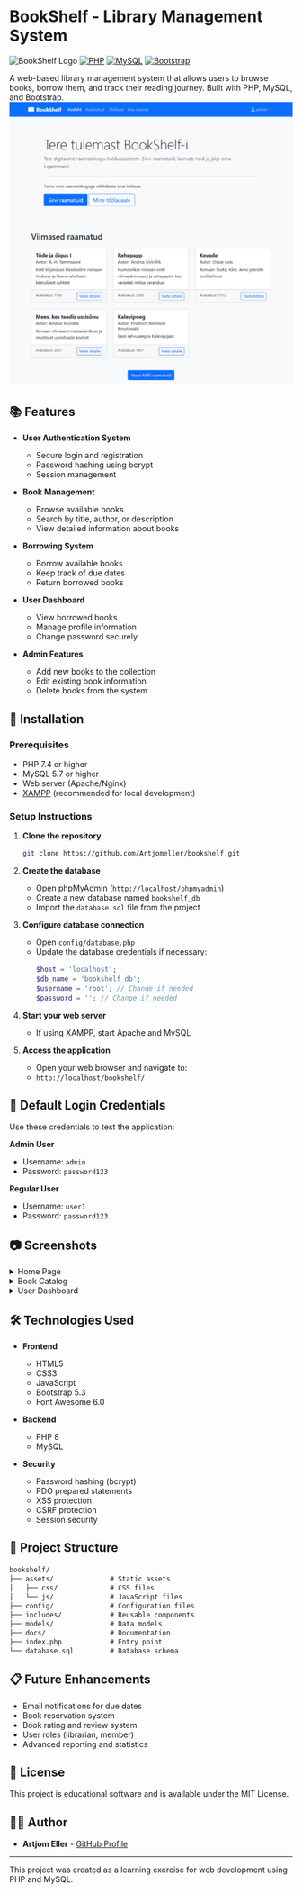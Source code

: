 # BookShelf - Library Management System

![BookShelf Logo](https://img.shields.io/badge/BookShelf-Library%20Management-blue)
[![PHP](https://img.shields.io/badge/PHP-8.0+-purple.svg)](https://www.php.net)
[![MySQL](https://img.shields.io/badge/MySQL-8.0-orange.svg)](https://www.mysql.com)
[![Bootstrap](https://img.shields.io/badge/Bootstrap-5.3-blueviolet.svg)](https://getbootstrap.com)

A web-based library management system that allows users to browse books, borrow them, and track their reading journey. Built with PHP, MySQL, and Bootstrap.
![BookShelf rakenduse kuvatõmmis](docs/images/1.png)
## 📚 Features

- **User Authentication System**
  - Secure login and registration
  - Password hashing using bcrypt
  - Session management

- **Book Management**
  - Browse available books
  - Search by title, author, or description
  - View detailed information about books

- **Borrowing System**
  - Borrow available books
  - Keep track of due dates
  - Return borrowed books

- **User Dashboard**
  - View borrowed books
  - Manage profile information
  - Change password securely

- **Admin Features**
  - Add new books to the collection
  - Edit existing book information
  - Delete books from the system

## 🚀 Installation

### Prerequisites
- PHP 7.4 or higher
- MySQL 5.7 or higher
- Web server (Apache/Nginx)
- [XAMPP](https://www.apachefriends.org/download.html) (recommended for local development)

### Setup Instructions

1. **Clone the repository**
   ```bash
   git clone https://github.com/Artjomeller/bookshelf.git
   ```

2. **Create the database**
   - Open phpMyAdmin (`http://localhost/phpmyadmin`)
   - Create a new database named `bookshelf_db`
   - Import the `database.sql` file from the project

3. **Configure database connection**
   - Open `config/database.php`
   - Update the database credentials if necessary:
     ```php
     $host = 'localhost';
     $db_name = 'bookshelf_db';
     $username = 'root'; // Change if needed
     $password = ''; // Change if needed
     ```

4. **Start your web server**
   - If using XAMPP, start Apache and MySQL

5. **Access the application**
   - Open your web browser and navigate to:
   - `http://localhost/bookshelf/`

## 🔐 Default Login Credentials

Use these credentials to test the application:

**Admin User**
- Username: `admin`
- Password: `password123`

**Regular User**
- Username: `user1`
- Password: `password123`

## 📷 Screenshots

<details>
<summary>Home Page</summary>
<p>Shows the main landing page with featured books and login options.</p>
</details>

<details>
<summary>Book Catalog</summary>
<p>Displays all available books in a grid with status indicators.</p>
</details>

<details>
<summary>User Dashboard</summary>
<p>Shows borrowed books and user information in a clean, organized layout.</p>
</details>

## 🛠️ Technologies Used

- **Frontend**
  - HTML5
  - CSS3
  - JavaScript
  - Bootstrap 5.3
  - Font Awesome 6.0

- **Backend**
  - PHP 8
  - MySQL

- **Security**
  - Password hashing (bcrypt)
  - PDO prepared statements
  - XSS protection
  - CSRF protection
  - Session security

## 📁 Project Structure

```
bookshelf/
├── assets/              # Static assets
│   ├── css/             # CSS files
│   └── js/              # JavaScript files
├── config/              # Configuration files
├── includes/            # Reusable components
├── models/              # Data models
├── docs/                # Documentation
├── index.php            # Entry point
└── database.sql         # Database schema
```

## 📋 Future Enhancements

- Email notifications for due dates
- Book reservation system
- Book rating and review system
- User roles (librarian, member)
- Advanced reporting and statistics

## 📝 License

This project is educational software and is available under the MIT License.

## 👨‍💻 Author

- **Artjom Eller** - [GitHub Profile](https://github.com/Artjomeller)

---

This project was created as a learning exercise for web development using PHP and MySQL.
